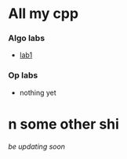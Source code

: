 # All my cpp

### Algo labs
- [lab1](https://github.com/Benti261/c--/tree/master/C%2B%2B/algo/lab%201)

### Op labs
- nothing yet

# n some other shi
###### be updating soon
